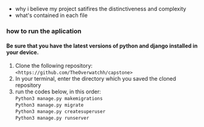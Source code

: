 

* why i believe my project satifires the distinctiveness and complexity
* what's contained in each file
### how to run the aplication

#### Be sure that you have the latest versions of python and django installed in your device.

1. Clone the following repository: <br>`<https://github.com/TheOverwatchh/capstone>`<br>
2. In your terminal, enter the directory which you saved the cloned repository
3. run the codes below, in this order: <br>
`Python3 manage.py makemigrations` <br>
`Python3 manage.py migrate` <br>
`Python3 manage.py createsuperuser` <br>
`Python3 manage.py runserver` <br>
